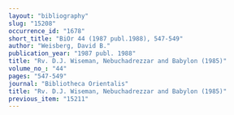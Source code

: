 ```yaml
---
layout: "bibliography"
slug: "15208"
occurrence_id: "1678"
short_title: "BiOr 44 (1987 publ.1988), 547-549"
author: "Weisberg, David B."
publication_year: "1987 publ. 1988"
title: "Rv. D.J. Wiseman, Nebuchadrezzar and Babylon (1985)"
volume_no_: "44"
pages: "547-549"
journal: "Bibliotheca Orientalis"
title: "Rv. D.J. Wiseman, Nebuchadrezzar and Babylon (1985)"
previous_item: "15211"
---
```

